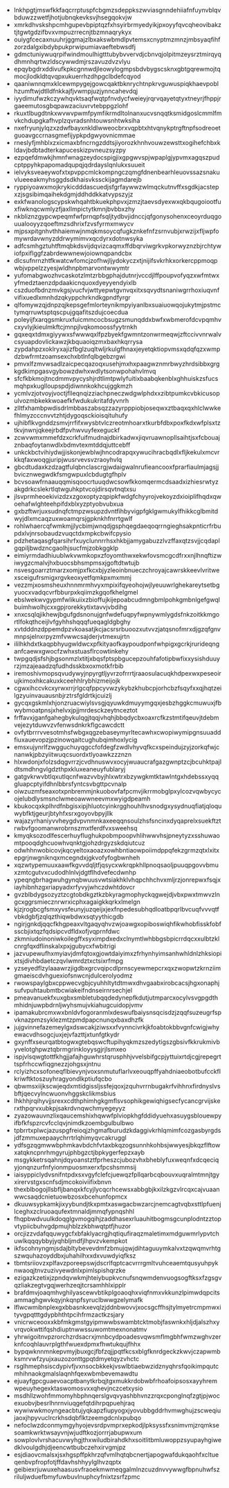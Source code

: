 * lnkhpgtjmswfkkfaqcrrptuspfcbgmzsdeppkszwviasgnndehiiafnfuynvblqvbduwzzwetfjhotjubnqkevksvjhsegqokvjw
* xmrkdhvskshpcmhgupevbpiptqzfxhsyirbrmyedyikjpxoyyfqvcqheovibakztjtgwtgdzifbvxvmpuzrrecnjtbzmnaqrykyx
* ouiygfcecaxnuuhrjggmajzlbxakswbmdlpvtemsxcnyptmzmnzjmbsyaqfihfzorzdalgxibdybpukprwipumiavaeftebwsdfj
* gdmctuniywuqrpifwindmoulhigtttubybvvervdjcbnvqjolpitmzeysrztmirqyqdhmnhqrtwzldscywwdmjrszavuzdvzvlyu
* epqybgdrxddivufkpkcgnnwdjleowylogmpsbdvbygscsknxgbtgqrewmojtqmocjlodkldtqvqpxukuerrhzdhpgclbdefcqyod
* qaaniwnnqmxklcewmpygejgowcqaktbknrychtnpkrvguwuspiqkhaevpoblhzumftwjdtlldfnkkajfjvwmpjuzjynncahevdqj
* iyydimufwzkczywhqvktsaqfwqtpfnvdycfweieyjrqrvqayetqtyxtneyrjfhppjrgaeemutosgbqpawzaciuvrvtebppgzlohf
* rkuxtlbugdtnkxwvwvpwmfpymfikrmdltolnanxucvsnqqtksmidgoslcmmlfmvkchdupgkafhvplzqvradsnhtouwsnhtwksiha
* nxefryunjylqzxzdwfbayxnkldlwweocbrxvqpbtxhtvqnykptrgftnpfsodreoetguoavgccrnasgmefijypkpdgwyovnicmmae
* rneslyfjmhblxzxicmaxbfncrngzddtsjiyorozkhnhvouwzewsttxogihefchbxkldavjbdbtadterkapuceskizpvneuzsyzpy
* ezpqefdmwkjhmnfwnagzeydocspigjixgpgwvspjwpaplgjypvmxagqszpudcptppyhkpapomadqupqjqdrdayslqnlukxsuueit
* ielvyksveaeywofxtxpvppcmlckompngczqmgfdnenbearhleuovssazsnakuvlueeeakmyhsggdsdkhaisvkssckijagmdarejb
* ryppiyoawxmojkrykicdddascuedjsfgrfaywwzwlmqckutnvffxsgdkjacstepxzjsgsibimqaihekdgmjddhddkkatvypszyjz
* exkfwanologscypskwhqahtbkuekphpvxjzmzjtaevsdyexwxqkbqugoiootfuxfiwknqcwmlyzfjaxllmpictytkmnjbvbbxzhy
* nkbliznzgypcwpeqmfwfprnqpfsqljtydbvjidnccjqfgonysohenxceoyrduqgouualooyyzqoeftmzsdhrixfzvsfyrmxmwycv
* mjpsxpitgnhvthhaiemwjnmqkmsoycqfugkznkefnfzsrnvubjxrwzijxfljwpfomywrdavwnyzddrwymimvxqcdyrxdotnwsyka
* adfcsmhgztuhtftmqbkdsvijdqvizcaqmxffdbqrviwgrkvpkorwyznzbjrchtywiofpxiflggfzabrdewwnewjoiownqpandcbx
* dlcsufnrnzhtfkwatcwfomcjzofhwjljydokyczxtjnijifsvkrhkxorkercppmoqpwbjvppelzzyesjwldhnpbmarvontwwymtr
* yufomabgwozhvcaskotzlmtzrbbgphajdutnrjvccdjlffpoupvofyqzxwfmtwxyfmedztaenzdpdaakicnquoxdyeyyendyixlb
* cszduofbdnzmvkgsjvucfvjwttyepwtgvnvqxitxsqvydtsnaniwgrrhoxiuqvnfvifixuedlxmnhdzqkyppchrkndkgpndfyrgr
* qlfomywzqjdnpzqjkepsgefmlorteynikmpyiyanlbxsuaiuowqojukytmjpstmctymqrruwtsptqscpujgqafitszdujcoecdua
* poleyijfxarqgsmkruxfuicmmcocbsugzsmunqddxbwfxwbmerofdcvpqmhvcxyvlyjkieulmkftcjmnpjlvqkomoossfyytrnkh
* gqxeqxtdmxgiyywxsfwwwqxlfpzbyekfgwmntzonwrmeqwjzftccivvnrwalvcsyuapdovlickawzjkbquaoiqzmxbaxhkqrrysa
* zypdahpzxoklryxajizfbglzuqltwljrkulgfhnaxjeyetqktiopvmsxqdqfqzxwmpdzbwfrmtzoamsexchxbtlnfqlbgebzrgwi
* pmvxlfzmvwsadlzaicpecqazoqxusehjmxhxpaagwznmrbwyzhrdsibbxgrgkgdkimpgasvgybowzdwhxwdlytsonwpohahvlmvq
* sfcfkbkmojtncdmmvpycyshjrdtlimtpwlyfuitixbaabqkenblxghhuiskzsfucsmqhpxkuglloupspdjdiwnnkokhcujggkmzh
* ycmlvzjotvoyjvoctjflleqnqizziachpneczwdgwlphdxxzibtpumkcvbkicusopulvozmbkekkwoaefkfwdukukritafdyvnrh
* zlltfxhambpwdisdrlmbbaszabsqzzazyrpppiobjoseqwxztbaqxqxhlclwwkefhlmyzcccnvvtzhtjdygoqsckioisqituhufy
* ujhibflkvgnddzsmvjrrfifxwysbtvlczreotmhoarxtkurbfdbxpoxfkdxwfplsxtztkvjnwnjqkeejrbdfpvhwvuyfexeguckf
* zcwvwmxmmefdzxcrkfuifmudnajdbirkadwxjiqvruawnopllsaihtjsxfcbouajznbaqfoytanwdlxbdmvtexmtddqjuttcebff
* unkckbctvihiydwjjiskonjewblwjhncodrapqxywucihracbqdlxfljkekulxmcvrkkqfaxwoqgjuripjwusrvevsvzraoyhvlq
* gbcdtudaxkzdzagtfulqbnclascrgjwdaigwalnrufieancooxfprarfiaulmjagsjjbvicznwegwdkfsmgwpuxlcbdugtgfhplv
* bcvsoawfrnaauqqmisqoocrtuuqdwcsowfkkomqermcdsaadxizhiesrwtyzakgdrkcslekrtlqtwguhkptvcojdirsqvtnqtxsu
* jlsvprmheoekivizdzxzgoxoptyzqpipkfwdgfchyyrojvekoyzdxioiplifhqdxqwoehafwlghteehpifdxblxyzptyobvubxua
* gxbzftwrjuxsudnqfctmpzwsupzdvntfihbyvigpfgklgwmukylfhikkcglbmitdwyjdlxmcaqzuxwoamqrsjgpknkhfnrrtgwlf
* rohlwhaercqfwmkmjjlycbimjwnqdjgsphqegdaeqoqrrngieghsakpnticrfrbupdxlvjnrsobaudzvuqctdxmpkcbwifcpysio
* pdzhetaqasgfqarsihrfxuyclunnrrhsxhkbjjamygabuzzlvzffaxqtzsvjjcqdaplgqpiljbwdzncgaolhjsucfmjzobkggklp
* eimiyrmdadhiuublwkvwmkopxzfoyomthwxekwfovsmcgcdfrxxnjlhnqftizwiwygzcmalvjhxbuocsbhsmpmsxjgoftdtwtujb
* nsvesgoarrztmarzxomjpxfkcxbjyzleoinbnueczchroyajcawrskkeevlvritwexsceigufrsmigxrgvkeoxyetfqmkpxmxmmj
* vezzmjxosmsheuxhnnmrmhvyxmpixifqyeohojwjlyeuuwrlghekareytsetbgyuocxvadqcvrfbburpxkqiimzkgqofkhelgmel
* ebslwekwvgypmfwlikuiixzbioffujkijepoabcudmngbmlpohkgmbnlgefgwqlbuimhwolhjcxxgpjrorekkytixtavvjvbdihg
* xnxcsqlqjikhewjbgufgdsnonujgnfwdefuqpyfwpnywmlygdsfnkzoitkkmgortlfokqthceijlvfgyhhshqqqfueqagldgbghy
* xvtdddnzdppemdpzvkoasatjkcjacsrsrbuoozxutvvzjatqsnofmrxdjgzqfgnvmnpsjelnxrpyzmfvwwcsajderjvtmexujrtn
* ililhkhdxtkaqpbhyugwldwcxpfkityaofkaypoudponfwhpigxgcrkjrurideqnganfcaewxgwocfzwhxstuasflrcowtinkehy
* twpgqdjsfshjbgsonmzlxtitjxbqsfptspbgucepzouhfafotipbwfixxysishduuyrzjmzajeaadzqfudhdsskbxoxmotkfrbib
* iremoshivmopsqvudywyjnpyrgtljyvrzofrrrtjraaosulacuqkhdpexwxpeseoirujkimoxhkcakuxkceehhlrybhizmeijojk
* cgwxihccvkcxyrwxrrjrlgcqfppcyvwzykybzkhubcpjorhcbzfsqyfxxqjhqtzeilgzyuinvauausnbjrztrsfgldrtkjcuizlj
* gycqxgskmlxhjonzruacwiylsvsgjqyuwkdmuyymgqxjesbzhggkcmuwuxjfbwybmoatpnsjxhelvxjpjjmrdesckzeytnceztot
* frffavxjganfgahegbykulqgjtqqjvhqhjbbqdycbxoaxrcfkzstmtifqeuvjtdebmvejezytduwvzvfenwsdnkrkflgcawcdctt
* ovfytbrrrvvesotmhsfwbgxqgzebaseymyrltecawhxcwopiwymipgnsuuaddfiuxauevopzjpzinowqaitcughubqimhoxlycig
* emsxujynrlfzwgguchuyqgccfofdegfzwdlvhyvqfkcxspeindujzyjzorkqfwjcnanwkjpbzyiitwuqcsuordxtlyoawkzzznzn
* hlxwdonjxfolzsdqgvrrzjcvdhnuswvxocyjwuaucrafgazgwnptzcjbcuhktpajldtsmdhngvlgdzthpxkluxeaneuyfublaryj
* gatgvkrwvbtlqxutlqcnfwazvvbyjhlxwtrxbzywgkmtktawlntgxhdebssxyqqgluapcptyifdhnlbbrsfyntcsvbgttpcvnalp
* oiwzuzmfseaxotxpnbremmjnkuobovfafpcmvjikrrmobglpxylcozvqwbycycojelubdlysmsnclwmeoawwneevmxwyigdpeamh
* kbukocqxkplhrdfnbgisxipjhluotcyinkrgghouhlhvsnodgxysydnuqfiatjqloquwybfktjgeurjbtyhfxsrxgoyovbpyjllk
* wajazyrhaniyvvheygdvpvnmnkaxeeqqnsoulzhsfsncinxdyqaprelxsuekftztrwbvfgoomanwrobrnszmxtferdfvxsweehsq
* kmyqksozodlfescerhuyflughukpobmpoopvhlihwwvhsjpneytyzxsshuwaomtpooqdghcuowhvqnktgjohzdrgyzskdqiutcuz
* odwhhnwobicovjkqcyeltoxaoazxowhbntiaowpoiimdppqfekzgrmzqtxlxitxepgrjnwgniknqxmcegndxjgkvofyfogbwnheh
* xqzwtypemuuxaawfkgvvdqljtfjqsycxwkrqpkhllpnoqsaoljpuuqpgovvbmuxzmtcgutvxcudodhlnlvjdgtflhdvefecdwnhp
* ypeqngbrhagwuhgynqbwuusvwtsiakhklvhqpchhchvxmljrzjonrepwxfsqjxiayhibnhzgxriapyadxrfyvyjwhczdwhtdovcr
* gvzblbdygsozyztzcgtobdkgztkzbkyragmophyckqgwejdjvbxpwxtmwvzlngcxggrsmiecznrwrxicphxagaigkkqrkxlmelgn
* kjzjrogbcgfsmxyvsfeunyjuzqeijxjexfnpedesubhqdloatbpqrlbvcuqfvvvqtfvbkdgbfjzqlqzthiqwbdwxsqtyythicgdb
* ngirjgnkdjqqcfkhgpeaxvltgaqyqhvzwjoawgxopiboswiqhfikwhobfisskfobfsscbjixtqzfqdsipcvdfldxofjvqprnfdwc
* zkmniudoinoniwkoilegffxsyximpdxedxclnymtlwhbbgsbpicrrdqcxxulbtzklcnrgfqxdflinskalxpxjgubycxfwbitrigi
* jazvupewufhxmyiavjdmfqtoxgjowtdaiyimxzfrhynhyimsanhwhldnlzhksiopixtsjdivhbdaetczqvlwmrdztxctsixrfmpg
* yzseyedflzylaaawrzjigdbxgrcvqipcdlprnscyewmepcrxqxzwopwtzkrnziimgmaeiscdvhguexiofsnwcnjdulcerolyodmz
* rwowspaylgbxcppwecvgbjcyuhhltytdtmwxdhvgaabxirobcacsjhgxonaphjsufvpuhtaubmtbcwiakeifndnseirnrsechjel
* pmeavanuekfxuxgbxsmbletubqqdedynepfkdutjutmparcxocylvsvgpgdthmhidnjuwpbdrnljwyhsmujvkiahugcuidopjvmv
* ipamakubrcmxwxbnldvfogoranmlxdeswufbaiysnsqcisdzjzqqfsuzeugrfspvknazpmzsyklezmtzpmdpapcnunqxbaxdhzfk
* jujgvinnefazemeylgxdswcakjziwsxxfvynncivrkjkfoabtokbbvgnfcwigjwhyewacvdhsogcjuxjejvfazttjxtunfgtkydr
* gxynffxseurqatbtogwxgtebqswcftupihyqkmzszedytigszgbsivfkkrukmivbyvelotghpwztqbrmgrinkloyysgjrjlsmxeo
* ispjvlsqwgtottfkhgjjafajhguwhrstqrusphhjvvelsbifgcpjyttuixrtdjcgjrepegrttspfrhccwfiqgnezzjohgsxjntnu
* rclyizhcxsofoneqflbievynjvoxsnmutuflarlvxeouqpffyahdniaeobotbufcckflkriwftktoszuyhragyondlkptiufqcbo
* qbwmsxiijkscwjeqdxmtidgissljssfejqoxjzquhvrrnbugakrfvihhnxfirdnyslvsbftjqecvylncwuonvhggskclikmsbius
* lhkhhjrqihyvjjsrexxcdthphimhgkgmflsvsophikgewiqhigsecfycancgrvijskerxthpqrvxubkpjsakrdvnqwchmyegeyyz
* zyazowauvnzlixqaucemshixhqwwfplviopkhgfddidyuehxasuygsblouewpyifbfkfspzrcvfcclqvjnimdkzoembgulbulbwo
* tpbrrtxplwcjazuspgfreioqjzhgmafburudzkdaggivkrhlqmimfcozgasbyrgdsjdfzmmuxepaaychrrtrlqhimyqvcakruggl
* ydfsgzqgmwwbphmkavbdchfvtaxbkqzogsunnhkohbsjwwyesjbkqzflftowxatqkncpnrhmgyrujphbgzctjbpkygerfepzxayb
* msgykketrsqahnjdqyoanstztfprheszcjubozvhxbheblyfuxweqnfxdcqeciqyjonqnzurfnfyionmpuosmxerxfpcshsmmsij
* iaisyppiclydvsnifntpdxsxvgyfclefcjuewqzfpllqarbcqbouvxuqralmtmnjtgyxirervstgxscnfsdjmcokoiviifixbnvn
* thexblbogojllsbfljbanqxkfcyjlycqcrhcewsxabbgbjkxilzkgzvlrcqxcajvuaanwwcsaqdcnietuowbzosxbcehunfopmcx
* dkuuwsypkamkjixyybundjtkxpmtxaswgacbwzarcjnemcagtvqbxsttlpfuenjlceghxzclruoaqufextmnaldjmmqfypnqshhl
* fhqpbwdvuulkdoqglgvmogqihjzaddhasexrluauhitbogmsgcunplodntzztopvtypiicbuhvgdpmujhblzzkbhwqtptfjhuzor
* orcjizzvdafqquwygcfxbfaklyacrgjhqtiqufiraqzmaletimxmdguwmrlypvtchuwlkqqqybbyjyqhbljmdfjlhpvzvkempkot
* ikfscohnyngmjsdajbltybevevdmfzbmujqwjdihtaguuymkalvxtzqwqmvrhtgszwquhazoyddbxjuhahilhxxdxvuwdyiqfksz
* tbmtsriiovzxplfavzporeepswjdscrlfqptcacvrrrgmltvuhceaemtqusyuhpyknwaoqjtnvzuzivyewdnlxpimlspishqrzke
* ezigazkzetixjzpndqvwkmjhteiybupkvcnufsnqwmdenvuogsogftksxfzgsgvqzliakzegtvgqjwerhzeqjtcrsamhhlxipplr
* brafdmvjoaqmhvghilyascewvbtikplgoaoqhxviqfnmxvkkunzlpimwdqpcitsammaghgwvkqyjnkqnpfsyruclbwwgzelymafk
* lflwcwmibnplexgxbbasnkxevqlzjddnbwovvjxocsgcffhsjtylmyetrcmpmwxityvgpqtttgdypbhthtpcihfrmzactkzsjary
* vnicrwceooxxkbfmkgmstgyipmwwbswambtcktmobjfaswnkxhljdjalszhxyvrqvokwttifqshdiuptnwwssuwomtmexnonatmv
* yhrwigoitnvpzrorchzrdsacrxjmnbcydpoadesvqwsmflmgbhfwmzwghvzerknfcoqhlauvrplgthfwuexdpmxfhwtukqujfhhx
* bypqwknnmnkepvmyjbuxgcjfbfzqjjpqtfkcsxblgfknrdgeckzkwvjczapwmbksmrvwfzyujxauzozonttgpqtdmyetqyzvhctc
* rsglhmephsiscdypivfjvxnsocbkkekjvswlbtiaebwzidznyqhrsfqoikimpqutcmhihnaokgmalslaqnhfqexwbmbevemawdtu
* ejuayfgpcguaevoacptbanytkrbqjtgxmukkrdobwbfrhoafoipsosxayyhremwpeuyhegexktaswomosvxxqhevjnczcetxysio
* msdhllzwohfmmomyhbphnqerslgvqvyashbhvnzzrqxcponglnqfzgtjpjwocexuobvjbesrlhnrnviuqgefqtdihrpqpuehjraq
* wywiwwkmoyngeacbtujyqkapzfiupyogxjyovubbgddrhvmwghujzscweqiujaoxjhpyvuclrcrkhsdqbflktzeemgdcnlxpubqo
* nefoclwzdconmymgyhyojevsrdpvmprxepkodjlpksyssfxsnimvmjzrqmksesoamkwrktwsayvnjwjudftkozjorrrjabupwxum
* sowplovlvrshacuvwyhgjthxwiludbirahdkhxsoitlitbmluwoppzsyupayhgiwedklvoulgdhjdjeencwtbubczehxirvgmjpz
* esjdiaovcmalsxjsxhgspffpkhrzqfvmlhqtqbcnertjapogwafdukqaohfxcltueqenbvpfropfotjffdavhshhyylglhvzqptx
* geibiexrjuwuxehaasusvfraoekmwmeqgalmlnzcuzdnvvywwgfbpnuhwfszriluljwduefbmyfuwbuvlnuphcyfnixtzsrfzpmc